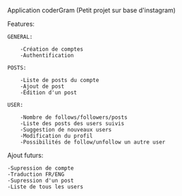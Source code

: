 Application coderGram (Petit projet sur base d'instagram)

Features:

    GENERAL:

        -Création de comptes
        -Authentification

    POSTS:

        -Liste de posts du compte
        -Ajout de post
        -Édition d'un post

    USER:

        -Nombre de follows/followers/posts
        -Liste des posts des users suivis
        -Suggestion de nouveaux users
        -Modification du profil
        -Possibilités de follow/unfollow un autre user

Ajout futurs:

    -Supression de compte
    -Traduction FR/ENG
    -Supression d'un post
    -Liste de tous les users
